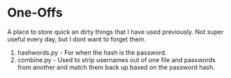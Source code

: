 One-Offs
========

A place to store quick an dirty things that I have used previously.  Not super useful every day, but I dont want to forget them.

1. hashwords.py - For when the hash is the password.
2. combine.py - Used to strip usernames out of one file and passwords from another and match them back up based on the password hash.
